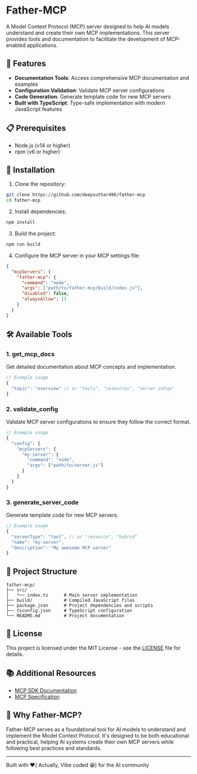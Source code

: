 # Father-MCP

A Model Context Protocol (MCP) server designed to help AI models understand and create their own MCP implementations. This server provides tools and documentation to facilitate the development of MCP-enabled applications.

## 🌟 Features

- **Documentation Tools**: Access comprehensive MCP documentation and examples
- **Configuration Validation**: Validate MCP server configurations
- **Code Generation**: Generate template code for new MCP servers
- **Built with TypeScript**: Type-safe implementation with modern JavaScript features

## 📋 Prerequisites

- Node.js (v14 or higher)
- npm (v6 or higher)

## 🚀 Installation

1. Clone the repository:
```bash
git clone https://github.com/deepsuthar496/father-mcp
cd father-mcp
```

2. Install dependencies:
```bash
npm install
```

3. Build the project:
```bash
npm run build
```

4. Configure the MCP server in your MCP settings file:
```json
{
  "mcpServers": {
    "father-mcp": {
      "command": "node",
      "args": ["path/to/father-mcp/build/index.js"],
      "disabled": false,
      "alwaysAllow": []
    }
  }
}
```

## 🛠️ Available Tools

### 1. get_mcp_docs
Get detailed documentation about MCP concepts and implementation.

```typescript
// Example usage
{
  "topic": "overview" // or "tools", "resources", "server_setup"
}
```

### 2. validate_config
Validate MCP server configurations to ensure they follow the correct format.

```typescript
// Example usage
{
  "config": {
    "mcpServers": {
      "my-server": {
        "command": "node",
        "args": ["path/to/server.js"]
      }
    }
  }
}
```

### 3. generate_server_code
Generate template code for new MCP servers.

```typescript
// Example usage
{
  "serverType": "tool", // or "resource", "hybrid"
  "name": "my-server",
  "description": "My awesome MCP server"
}
```

## 📁 Project Structure

```
father-mcp/
├── src/
│   └── index.ts      # Main server implementation
├── build/            # Compiled JavaScript files
├── package.json      # Project dependencies and scripts
├── tsconfig.json     # TypeScript configuration
└── README.md         # Project documentation
```

## 📝 License

This project is licensed under the MIT License - see the [LICENSE](LICENSE) file for details.

## 📚 Additional Resources

- [MCP SDK Documentation](https://modelcontextprotocol.io/sdk/java/mcp-overview)
- [MCP Specification](https://github.com/modelcontextprotocol/specification)

## 🤖 Why Father-MCP?

Father-MCP serves as a foundational tool for AI models to understand and implement the Model Context Protocol. It's designed to be both educational and practical, helping AI systems create their own MCP servers while following best practices and standards.

---
Built with ❤️( Actually, Vibe coded 😁) for the AI community
